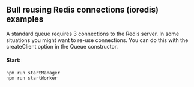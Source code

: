 ## Bull reusing Redis connections (ioredis) examples

A standard queue requires 3 connections to the Redis server.
In some situations you might want to re-use connections.
You can do this with the createClient option in the Queue constructor.

#### Start:

```
npm run startManager
npm run startWorker
```
